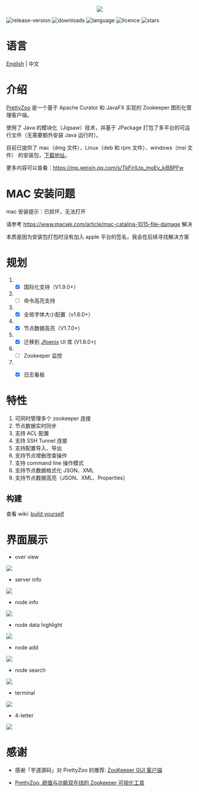 <p align="center">
    <img src="release/img/icon.png">
</p>

![release-version](https://img.shields.io/github/v/release/vran-dev/prettyZoo?include_prereleases&style=for-the-badge) ![downloads](https://img.shields.io/github/downloads/vran-dev/PrettyZoo/total?style=for-the-badge) ![language](https://img.shields.io/github/languages/top/vran-dev/PrettyZoo?style=for-the-badge) ![licence](https://img.shields.io/github/license/vran-dev/PrettyZoo?style=for-the-badge) ![stars](https://img.shields.io/github/stars/vran-dev/PrettyZoo?style=for-the-badge)



# 语言

[English](README.md)  | 中文



# 介绍

[PrettyZoo](https://github.com/vran-dev/PrettyZoo) 是一个基于 Apache Curator 和 JavaFX 实现的 Zookeeper 图形化管理客户端。

使用了 Java 的模块化（Jigsaw）技术，并基于 JPackage 打包了多平台的可运行文件（无需要额外安装 Java 运行时）。

目前已提供了 mac（dmg 文件）、Linux（deb 和 rpm 文件）、windows（msi 文件） 的安装包，[下载地址](https://github.com/vran-dev/PrettyZoo/releases)。

更多内容可以查看：https://mp.weixin.qq.com/s/TkFirILto_moEv_kjBBPFw



# MAC 安装问题

mac 安装提示：已损坏，无法打开

请参考 https://www.macwk.com/article/mac-catalina-1015-file-damage  解决

本质是因为安装包打包时没有加入 apple 平台的签名，我会在后续寻找解决方案



# 规划

1. - [x] 国际化支持（V1.9.0+）
2. - [ ] 命令高亮支持
3. - [x] 全局字体大小配置（v1.6.0+）
4. - [x] 节点数据高亮（V1.7.0+）
5. - [x] 迁移到 [Jfoenix](https://github.com/sshahine/JFoenix)  UI 库 (V1.8.0+)
6. - [ ] Zookeeper 监控
7. - [x] 日志看板



# 特性

1. 可同时管理多个 zookeeper 连接
2. 节点数据实时同步
3. 支持 ACL 配置
4. 支持 SSH Tunnel 连接
5. 支持配置导入、导出
6. 支持节点增删改查操作
7. 支持 command line 操作模式
8. 支持节点数据格式化 JSON、XML
9. 支持节点数据高亮（JSON、XML、Properties）



## 构建

查看 wiki: [build yourself](https://github.com/vran-dev/PrettyZoo/wiki/build-yourself)



# 界面展示



- over view

![](release/img/main.png)



- server info

![](release/img/server.gif)





- node info




![](release/img/time-format.gif)


- node data highlight

![](release/img/highlight.gif)


- node add

![](release/img/create-node.gif)



- node search

![](release/img/search.gif)


- terminal

![](release/img/terminal.gif)

- 4-letter

![](release/img/4-letter.gif)

# 感谢

- 感谢「芋道源码」对 PrettyZoo 的推荐: [ZooKeeper GUI 客户端](http://vip.iocoder.cn/Zookeeper/PrettyZoo/)

-  [PrettyZoo, 颜值与功能双在线的 Zookeeper 可视化工具](https://mp.weixin.qq.com/s/TkFirILto_moEv_kjBBPFw)

